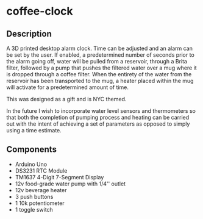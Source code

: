 # coffee-clock

## Description
A 3D printed desktop alarm clock. Time can be adjusted and an alarm can be set by the user. If enabled, a predetermined number of seconds prior to the
alarm going off, water will be pulled from a reservoir, through a Brita filter, followed by a pump that pushes the filtered water over a mug where
it is dropped through a coffee filter. When the entirety of the water from the reservoir has been transported to the mug, a heater placed within the mug
will activate for a predetermined amount of time.

This was designed as a gift and is NYC themed. 

In the future I wish to incorporate water level sensors and thermometers so that both the completion of pumping process and heating can be carried out with
the intent of achieving a set of parameters as opposed to simply using a time estimate.

## Components
- Arduino Uno
- DS3231 RTC Module
- TM1637 4-Digit 7-Segment Display
- 12v food-grade water pump with 1/4'' outlet
- 12v beverage heater
- 3 push buttons
- 1 10k potentiometer
- 1 toggle switch
